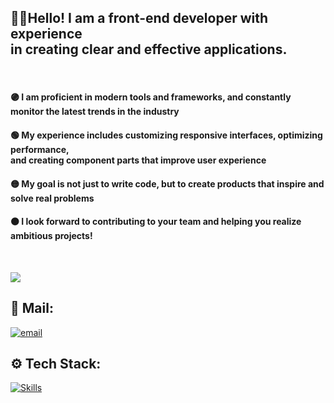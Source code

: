 ## 🙋‍♂️Hello! I am a front-end developer with experience <br>in creating clear and effective applications.
<br>

#### 🟣 I am proficient in modern tools and frameworks, and constantly monitor the latest trends in the industry <br>

#### 🟢 My experience includes customizing responsive interfaces, optimizing performance, <br> and creating component parts that improve user experience <br>

#### 🟡 My goal is not just to write code, but to create products that inspire and solve real problems

#### 🟠 I look forward to contributing to your team and helping you realize ambitious projects!

<br>

![](https://github-contributor-stats.vercel.app/api?username=thermojam&limit=5&theme=neon&combine_all_yearly_contributions=true)


## 📨 Mail:
[![email](https://img.shields.io/badge/Email-D14836?logo=gmail&logoColor=white)](mailto:nmensky@gmail.com)

## ⚙️ Tech Stack:
[![Skills](https://skillicons.dev/icons?i=html,css,js,react,ts,git,nodejs,webpack,vite)](https://skillicons.dev)
